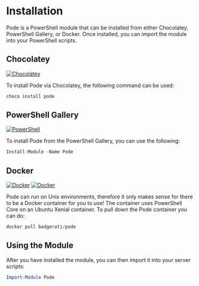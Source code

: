# Installation

Pode is a PowerShell module that can be installed from either Chocolatey, PowerShell Gallery, or Docker. Once installed, you can import the module into your PowerShell scripts.

## Chocolatey

[![Chocolatey](https://img.shields.io/chocolatey/dt/pode.svg?label=Downloads&colorB=a1301c)](https://chocolatey.org/packages/pode)

To install Pode via Chocolatey, the following command can be used:

```powershell
choco install pode
```

## PowerShell Gallery

[![PowerShell](https://img.shields.io/powershellgallery/dt/pode.svg?label=Downloads&colorB=085298)](https://www.powershellgallery.com/packages/Pode)

To install Pode from the PowerShell Gallery, you can use the following:

```powershell
Install-Module -Name Pode
```

## Docker

[![Docker](https://img.shields.io/docker/stars/badgerati/pode.svg?label=Stars)](https://hub.docker.com/r/badgerati/pode/)
[![Docker](https://img.shields.io/docker/pulls/badgerati/pode.svg?label=Pulls)](https://hub.docker.com/r/badgerati/pode/)

Pode can run on Unix environments, therefore it only makes sense for there to be a Docker container for you to use! The container uses PowerShell Core on an Ubuntu Xenial container. To pull down the Pode container you can do:

```powershell
docker pull badgerati/pode
```

## Using the Module

After you have installed the module, you can then import it into your server scripts:

```powershell
Import-Module Pode
```